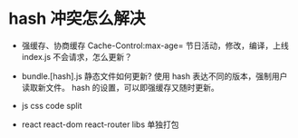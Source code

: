 # hash 冲突怎么解决

- 强缓存、协商缓存
  Cache-Control:max-age=
  节日活动，修改，编译，上线
  index.js
  不会请求，怎么更新？

- bundle.[hash].js
  静态文件如何更新?
  使用 hash 表达不同的版本，强制用户读取新文件。
  hash 的设置，可以即强缓存又随时更新。

- js css code split
- react react-dom react-router libs 单独打包
